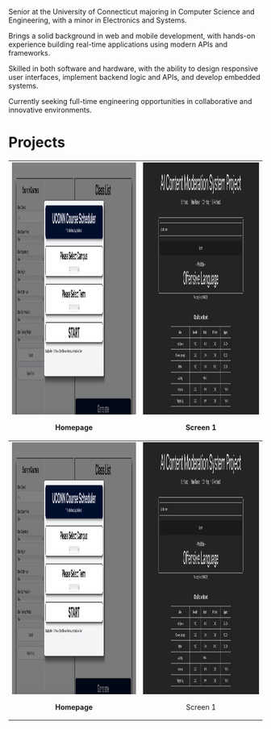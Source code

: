 Senior at the University of Connecticut majoring in Computer Science and Engineering, with a minor in Electronics and Systems.

Brings a solid background in web and mobile development, with hands-on experience building real-time applications using modern APIs and frameworks.

Skilled in both software and hardware, with the ability to design responsive user interfaces, implement backend logic and APIs, and develop embedded systems.

Currently seeking full-time engineering opportunities in collaborative and innovative environments.


<h1>Projects</h1>


| <div align="center"><img src="/homepage.png" width="500" height="500"><br/><p>Homepage</p></div> | <div align="center"><img src="/s1.jpg" width="500" height="500"><br/><p>Screen 1</p></div> |
| ------------------------------------------------------------------------------------------------ | -------------------------------------------------------------------------------------------- |
| <div align="center"><img src="/homepage.png" width="500" height="500"><br/><p><b>Homepage</b></p></div> | <div align="center"><img src="/s1.jpg" width="500" height="500"><br/><p>Screen 1</p></div> |
